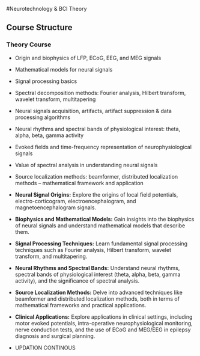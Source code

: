 #Neurotechnology & BCI Theory
## Course Structure

### Theory Course
- Origin and biophysics of LFP, ECoG, EEG, and MEG signals
- Mathematical models for neural signals
- Signal processing basics
- Spectral decomposition methods: Fourier analysis, Hilbert transform, wavelet transform, multitapering
- Neural signals acquisition, artifacts, artifact suppression & data processing algorithms
- Neural rhythms and spectral bands of physiological interest: theta, alpha, beta, gamma activity
- Evoked fields and time-frequency representation of neurophysiological signals
- Value of spectral analysis in understanding neural signals
- Source localization methods: beamformer, distributed localization methods – mathematical framework and application



- **Neural Signal Origins:** Explore the origins of local field potentials, electro-corticogram, electroencephalogram, and magnetoencephalogram signals.

- **Biophysics and Mathematical Models:** Gain insights into the biophysics of neural signals and understand mathematical models that describe them.

- **Signal Processing Techniques:** Learn fundamental signal processing techniques such as Fourier analysis, Hilbert transform, wavelet transform, and multitapering.

- **Neural Rhythms and Spectral Bands:** Understand neural rhythms, spectral bands of physiological interest (theta, alpha, beta, gamma activity), and the significance of spectral analysis.

- **Source Localization Methods:** Delve into advanced techniques like beamformer and distributed localization methods, both in terms of mathematical frameworks and practical applications.

- **Clinical Applications:** Explore applications in clinical settings, including motor evoked potentials, intra-operative neurophysiological monitoring, nerve conduction tests, and the use of ECoG and MEG/EEG in epilepsy diagnosis and surgical planning.
-  UPDATION CONTINOUS

